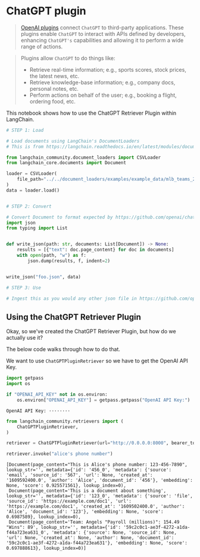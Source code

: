 # ChatGPT plugin

>[OpenAI plugins](https://platform.openai.com/docs/plugins/introduction) connect `ChatGPT` to third-party applications. These plugins enable `ChatGPT` to interact with APIs defined by developers, enhancing `ChatGPT's` capabilities and allowing it to perform a wide range of actions.

>Plugins allow `ChatGPT` to do things like:
>- Retrieve real-time information; e.g., sports scores, stock prices, the latest news, etc.
>- Retrieve knowledge-base information; e.g., company docs, personal notes, etc.
>- Perform actions on behalf of the user; e.g., booking a flight, ordering food, etc.

This notebook shows how to use the ChatGPT Retriever Plugin within LangChain.


```python
# STEP 1: Load

# Load documents using LangChain's DocumentLoaders
# This is from https://langchain.readthedocs.io/en/latest/modules/document_loaders/examples/csv.html

from langchain_community.document_loaders import CSVLoader
from langchain_core.documents import Document

loader = CSVLoader(
    file_path="../../document_loaders/examples/example_data/mlb_teams_2012.csv"
)
data = loader.load()


# STEP 2: Convert

# Convert Document to format expected by https://github.com/openai/chatgpt-retrieval-plugin
import json
from typing import List


def write_json(path: str, documents: List[Document]) -> None:
    results = [{"text": doc.page_content} for doc in documents]
    with open(path, "w") as f:
        json.dump(results, f, indent=2)


write_json("foo.json", data)

# STEP 3: Use

# Ingest this as you would any other json file in https://github.com/openai/chatgpt-retrieval-plugin/tree/main/scripts/process_json
```

## Using the ChatGPT Retriever Plugin

Okay, so we've created the ChatGPT Retriever Plugin, but how do we actually use it?

The below code walks through how to do that.

We want to use `ChatGPTPluginRetriever` so we have to get the OpenAI API Key.


```python
import getpass
import os

if "OPENAI_API_KEY" not in os.environ:
    os.environ["OPENAI_API_KEY"] = getpass.getpass("OpenAI API Key:")
```
```output
OpenAI API Key: ········
```

```python
from langchain_community.retrievers import (
    ChatGPTPluginRetriever,
)
```


```python
retriever = ChatGPTPluginRetriever(url="http://0.0.0.0:8000", bearer_token="foo")
```


```python
retriever.invoke("alice's phone number")
```



```output
[Document(page_content="This is Alice's phone number: 123-456-7890", lookup_str='', metadata={'id': '456_0', 'metadata': {'source': 'email', 'source_id': '567', 'url': None, 'created_at': '1609592400.0', 'author': 'Alice', 'document_id': '456'}, 'embedding': None, 'score': 0.925571561}, lookup_index=0),
 Document(page_content='This is a document about something', lookup_str='', metadata={'id': '123_0', 'metadata': {'source': 'file', 'source_id': 'https://example.com/doc1', 'url': 'https://example.com/doc1', 'created_at': '1609502400.0', 'author': 'Alice', 'document_id': '123'}, 'embedding': None, 'score': 0.6987589}, lookup_index=0),
 Document(page_content='Team: Angels "Payroll (millions)": 154.49 "Wins": 89', lookup_str='', metadata={'id': '59c2c0c1-ae3f-4272-a1da-f44a723ea631_0', 'metadata': {'source': None, 'source_id': None, 'url': None, 'created_at': None, 'author': None, 'document_id': '59c2c0c1-ae3f-4272-a1da-f44a723ea631'}, 'embedding': None, 'score': 0.697888613}, lookup_index=0)]
```



```python

```
